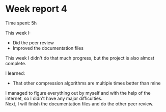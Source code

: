 # Week report 4
Time spent: 5h

This week I:
- Did the peer review
- Improved the documentation files

This week I didn't do that much progress, but the project is also almost complete.

I learned:
- That other compression algorithms are multiple times better than mine

I managed to figure everything out by myself and with the help of the internet, so I didn't have any major difficulties.  
Next, I will finish the documentation files and do the other peer review.